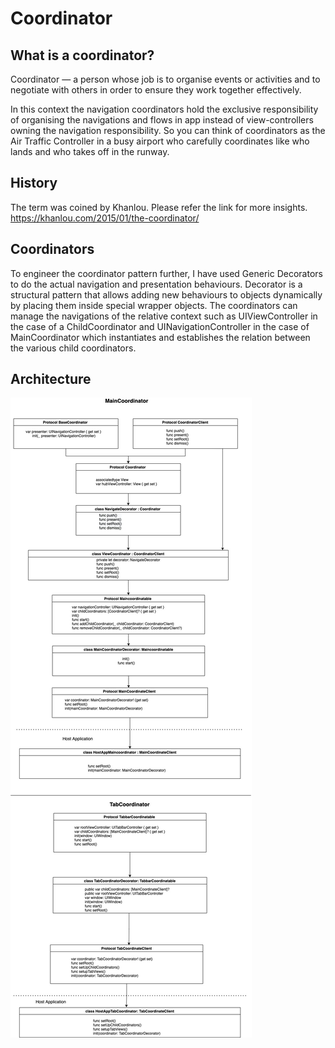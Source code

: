 # Coordinator
## What is a coordinator?
Coordinator — a person whose job is to organise events or activities and to negotiate with others in order to ensure they work together effectively. 

In this context the navigation coordinators hold the exclusive responsibility of organising the navigations and flows in app instead of view-controllers owning the navigation responsibility. So you can think of coordinators as the Air Traffic Controller in a busy airport who carefully coordinates like who lands and who takes off in the runway.

## History
The term was coined by Khanlou. Please refer the link for more insights. 
https://khanlou.com/2015/01/the-coordinator/

## Coordinators
To engineer the coordinator pattern further, I have used Generic Decorators to do the actual navigation and presentation behaviours.
Decorator is a structural pattern that allows adding new behaviours to objects dynamically by placing them inside special wrapper objects.
The coordinators can manage the navigations of the relative context such as UIViewController in the case of a ChildCoordinator and UINavigationController in the case of MainCoordinator which instantiates and establishes the relation between the various child coordinators. 

## Architecture
![alt text](https://github.com/PratheeshBennet92/Coordinator/blob/main/Coordinator.jpg)
